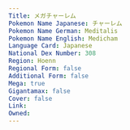 ```yaml
---
﻿Title: メガチャーレム
Pokemon Name Japanese: チャーレム
Pokemon Name German: Meditalis
Pokemon Name English: Medicham
Language Card: Japanese
National Dex Number: 308
Region: Hoenn
Regional Form: false
Additional Form: false
Mega: true
Gigantamax: false
Cover: false
Link: 
Owned: 
---
```

